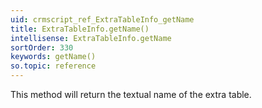 ```yaml
---
uid: crmscript_ref_ExtraTableInfo_getName
title: ExtraTableInfo.getName()
intellisense: ExtraTableInfo.getName
sortOrder: 330
keywords: getName()
so.topic: reference
---
```


This method will return the textual name of the extra table.


